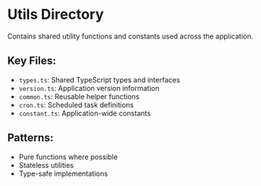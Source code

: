 # Utils Directory

Contains shared utility functions and constants used across the application.

## Key Files:
- `types.ts`: Shared TypeScript types and interfaces
- `version.ts`: Application version information
- `common.ts`: Reusable helper functions
- `cron.ts`: Scheduled task definitions
- `constant.ts`: Application-wide constants

## Patterns:
- Pure functions where possible
- Stateless utilities
- Type-safe implementations
